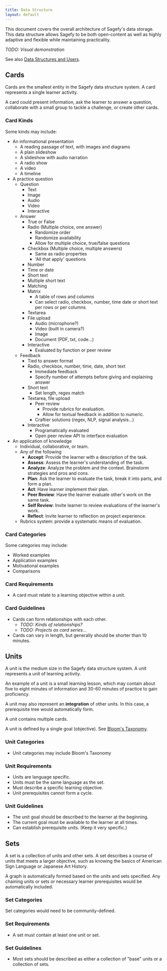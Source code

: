 ```yaml
---
title: Data Structure
layout: default
---
```


This document covers the overall architecture of Sagefy's data storage. This data structure allows Sagefy to be both open-content as well as highly adaptive and flexible while maintaining practicality.

_TODO: Visual demonstration_

See also [Data Structures and Users](/data_structures_and_users).

Cards
-----

Cards are the smallest entity in the Sagefy data structure system. A card represents a single learner activity.

A card could present information, ask the learner to answer a question, collaborate with a small group to tackle a challenge, or create other cards.

### Card Kinds

Some kinds may include:

- An informational presentation
    - A reading passage of text, with images and diagrams
    - A plain slideshow
    - A slideshow with audio narration
    - A radio show
    - A video
    - A timeline
- A practice question
    - Question
        - Text
        - Image
        - Audio
        - Video
        - Interactive
    - Answer
        - True or False
        - Radio (Multiple choice, one answer)
            - Randomize order
            - Randomize availability
            - Allow for multiple choice, true/false questions
        - Checkbox (Multiple choice, multiple answers)
            - Same as radio properties
            - 'All that apply' questions
        - Number
        - Time or date
        - Short text
        - Multiple short text
        - Matching
        - Matrix
            - A table of rows and columns
            - Can select radio, checkbox, number, time date or short text per rows or per columns
        - Textarea
        - File upload
            - Audio (microphone?)
            - Video (built in camera?)
            - Image
            - Document (PDF, txt, code...)
        - Interactive
            - Evaluated by function or peer review
    - Feedback
        - Tied to answer format
        - Radio, checkbox, number, time, date, short text
            - Immediate feedback
            - Specify number of attempts before giving and explaining answer
        - Short text
            - Set length, regex match
        - Textarea, file upload
            - Peer review
                - Provide rubrics for evaluation.
                - Allow for textual feedback in addition to numeric.
            - Craftier solutions (regex, NLP, signal analysis...)
        - Interactive
            - Programatically evaluated
            - Open peer review API to interface evaluation
- An application of knowledge
    - Individual, collaborative, or team.
    - Any of the following
        - **Accept**: Provide the learner with a description of the task.
        - **Assess**: Assess the learner's understanding of the task.
        - **Analyze**: Analyze the problem and the context. Brainstorm strategies and pros and cons.
        - **Plan**: Ask the learner to evaluate the task, break it into parts, and form a plan.
        - **Act**: Have learner implement their plan.
        - **Peer Review**: Have the learner evaluate other's work on the same task.
        - **Self Review**: Invite learner to review evaluations of the learner's work.
        - **Reflect**: Invite learner to reflection on project experience.
    - Rubrics system: provide a systematic means of evaluation.

### Card Categories

Some categories may include:

- Worked examples
- Application examples
- Motivational examples
- Comparisons

### Card Requirements

- A card must relate to a learning objective within a unit.

### Card Guidelines

- Cards can form relationships with each other.
    - _TODO: Kinds of relationships?_
    - _TODO: Projects as card series..._
- Cards can vary in length, but generally should be shorter than 10 minutes.

Units
-----

A unit is the medium size in the Sagefy data structure system. A unit represents a unit of learning activity.

An example of a unit is a small learning lesson, which may contain about five to eight minutes of information and 30-60 minutes of practice to gain proficiency.

A unit may also represent an **integration** of other units. In this case, a prerequisite tree would automatically form.

A unit contains multiple cards.

A unit is defined by a single goal (objective). See [Bloom's Taxonomy](http://en.wikipedia.org/wiki/Bloom's_taxonomy).

### Unit Categories

- Unit categories may include Bloom's Taxonomy

### Unit Requirements

- Units are language specific.
- Units must be the same language as the set.
- Must describe a specific learning objective.
- Unit prerequisites cannot form a cycle.

### Unit Guidelines

- The unit goal should be described to the learner at the beginning.
- The current goal must be available to the learner at all times.
- Can establish prerequisite units. (Keep it very specific.)

Sets
----

A set is a collection of units and other sets. A set describes a course of units that meets a larger objective, such as knowing the basics of American Sign Language or Japanese Art History.

A graph is automatically formed based on the units and sets specified. Any chaining units or sets or necessary learner prerequisites would be automatically included.

### Set Categories

Set categories would need to be community-defined.

### Set Requirements

- A set must contain at least one unit or set.

### Set Guidelines

- Most sets should be described as either a collection of "base" units or a collection of sets.
